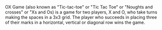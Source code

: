 OX Game (also known as "Tic-tac-toe" or "Tic Tac Toe" or "Noughts and crosses" or "Xs and Os) is a game for two players, X and O, who take turns making the spaces in a 3x3 grid. The player who succeeds in placing three of their marks in a horizontal, vertical or diagonal row wins the game.
